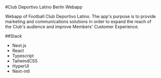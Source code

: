 #Club Deportivo Latino Berlin Webapp

Webapp of Football Club Deportivo Latino. The app's purpose is to provide marketing and communications solutions in order to expand the reach of the Club's audience and improve Members' Customer Experience. 

##Stack 
- Next.js
- React
- Typescript
- TailwindCSS
- HyperUI
- Next-intl
